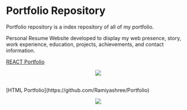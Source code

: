 # Portfolio Repository

Portfolio repository is a index repository of all of my portfolio.

Personal Resume Website developed to display my web presence, story, work experience, education, projects, achievements, and contact information.

[REACT Portfolio](https://github.com/Ramiyashree/React_Portfolio) 
<p align="center">
<a href="https://ramiyaseshaiah.netlify.app/#/"><img src="https://img.shields.io/badge/-ramiyaseshaiah.com-3423A6?style=flat&logo=Google-Chrome&logoColor=white"/></a>
</p> <br/>
[HTML Portfolio](https://github.com/Ramiyashree/Portfolio)
<p align="center">
<a href="https://ramiya-seshaiah.netlify.app/"><img src="https://img.shields.io/badge/-ramiyaseshaiah.com-3423A6?style=flat&logo=Google-Chrome&logoColor=white"/></a>
</p>


